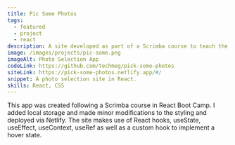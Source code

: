 ```yaml
---
title: Pic Some Photos
tags:
  - featured
  - project
  - react
description: A site developed as part of a Scrimba course to teach the use of useContext(). 
image: /images/projects/pic-some.png
imageAlt: Photo Selection App
codeLink: https://github.com/techmeg/pick-some-photos
siteLink: https://pick-some-photos.netlify.app/#/
snippet: A photo selection site in React.
skills: React, CSS
---
```

This app was created following a Scrimba course in React Boot Camp. I added local storage  and made minor modifications to the styling and deployed via Netlify. The site makes use of React hooks, useState, useEffect, useContext, useRef as well as a custom hook to implement a hover state.